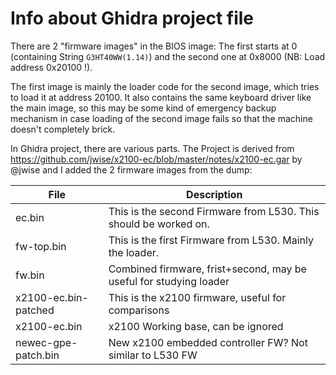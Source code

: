# Info about Ghidra project file

There are 2 "firmware images" in the BIOS image:
The first starts at 0 (containing String `G3HT40WW(1.14)`) and
the second one at 0x8000 (NB: Load address 0x20100 !).

The first image is mainly the loader code for the second image, which tries to
load it at address 20100. It also contains the same keyboard driver like
the main image, so this may be some kind of emergency backup mechanism in
case loading of the second image fails so that the machine doesn't completely brick.

In Ghidra project, there are various parts.
The Project is derived from https://github.com/jwise/x2100-ec/blob/master/notes/x2100-ec.gar by @jwise
and I added the 2 firmware images from the dump:

| File                 | Description                                                        |
| -------------------- | ------------------------------------------------------------------ |
| ec.bin               | This is the second Firmware from L530. This should be worked on.   |
| fw-top.bin           | This is the first Firmware from L530. Mainly the loader.           |
| fw.bin               | Combined firmware, frist+second, may be useful for studying loader |
| x2100-ec.bin-patched | This is the x2100 firmware, useful for comparisons                 |
| x2100-ec.bin         | x2100 Working base, can be ignored                                 |
| newec-gpe-patch.bin  | New x2100 embedded controller FW? Not similar to L530 FW           |
